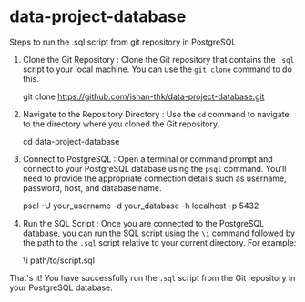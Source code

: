 # data-project-database


Steps to run the .sql script from git repository in PostgreSQL

1. Clone the Git Repository :
   Clone the Git repository that contains the `.sql` script to your local machine. You can use the `git clone` command to do this.
   
   git clone https://github.com/ishan-thk/data-project-database.git


2. Navigate to the Repository Directory :
   Use the `cd` command to navigate to the directory where you cloned the Git repository.

   cd data-project-database


3. Connect to PostgreSQL :
   Open a terminal or command prompt and connect to your PostgreSQL database using the `psql` command. You'll need to provide the appropriate connection details such as username, password, host, and database name.

   psql -U your_username -d your_database -h localhost -p 5432


4. Run the SQL Script :
   Once you are connected to the PostgreSQL database, you can run the SQL script using the `\i` command followed by the path to the `.sql` script relative to your current directory. For example:

   
   \i path/to/script.sql

   



That's it! You have successfully run the `.sql` script from the Git repository in your PostgreSQL database.
